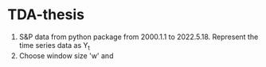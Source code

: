 # TDA-thesis

1. S&P data from python package from 2000.1.1 to 2022.5.18. Represent the time series data as Y<sub>t
2. Choose window size 'w' and  
